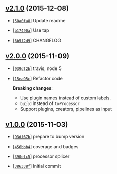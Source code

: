 <!-- 84dec84 1449542025000 -->

## [v2.1.0](https://github.com/zoubin/postcss-plugin-splicer/commit/84dec84) (2015-12-08)

* [[`50a0fa8`](https://github.com/zoubin/postcss-plugin-splicer/commit/50a0fa8)] Update readme

* [[`b17490a`](https://github.com/zoubin/postcss-plugin-splicer/commit/b17490a)] Use tap

* [[`6b5f2d9`](https://github.com/zoubin/postcss-plugin-splicer/commit/6b5f2d9)] CHANGELOG

## [v2.0.0](https://github.com/zoubin/postcss-plugin-splicer/commit/1c2d84d) (2015-11-09)

* [[`939df2b`](https://github.com/zoubin/postcss-plugin-splicer/commit/939df2b)] travis, node 5

* [[`15ea95c`](https://github.com/zoubin/postcss-plugin-splicer/commit/15ea95c)] Refactor code

    
    **Breaking changes**:
    * Use plugin names instead of custom labels.
    * `build` instead of `toProcessor`
    * Support plugins, creators, pipelines as input

## [v1.0.0](https://github.com/zoubin/postcss-plugin-splicer/commit/3866b6a) (2015-11-03)

* [[`93df67b`](https://github.com/zoubin/postcss-plugin-splicer/commit/93df67b)] prepare to bump version

* [[`456bbb4`](https://github.com/zoubin/postcss-plugin-splicer/commit/456bbb4)] coverage and badges

* [[`390efc5`](https://github.com/zoubin/postcss-plugin-splicer/commit/390efc5)] processor splicer

* [[`386338f`](https://github.com/zoubin/postcss-plugin-splicer/commit/386338f)] Initial commit

